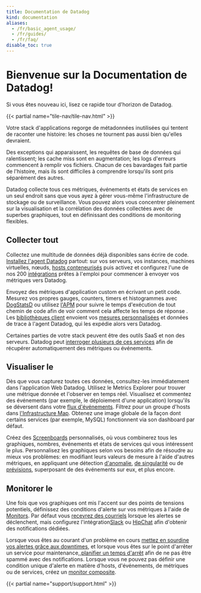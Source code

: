 ```yaml
---
title: Documentation de Datadog
kind: documentation
aliases:
  - /fr/basic_agent_usage/
  - /fr/guides/
  - /fr/faq/
disable_toc: true
---
```

# Bienvenue sur la Documentation de Datadog!

Si vous êtes nouveau ici, lisez ce rapide tour d'horizon de Datadog.

{{< partial name="tile-nav/tile-nav.html" >}}

Votre stack d'applications regorge de métadonnées inutilisées qui tentent de raconter une histoire: les choses ne tournent pas aussi bien qu'elles devraient.

Des exceptions qui apparaissent,  les requêtes de base de données qui ralentissent; les cache miss sont en augmentation; les logs d'erreurs commencent à remplir vos fichiers. Chacun de ces bavardages fait partie de l'histoire, mais ils sont difficiles à comprendre lorsqu'ils sont pris séparément des autres.

Datadog collecte tous ces métriques, événements et états de services en un seul endroit sans que vous ayez à gérer vous-même l'infrastructure de stockage ou de surveillance. Vous pouvez alors vous concentrer pleinement sur la visualisation et la corrélation des données collectées avec de superbes graphiques, tout en  définissant des conditions de monitoring flexibles.

## Collecter tout

Collectez une multitude de données déjà disponibles sans écrire de code. [Installez l'agent Datadog](/agent) partout: sur vos serveurs,  vos instances, machines virtuelles,  nœuds, [hosts conteneurisés](https://github.com/DataDog/datadog-agent/tree/master/Dockerfiles/agent) puis activez et configurez l'une de nos 200 [intégrations](/integrations) prêtes à l'emploi pour commencer à envoyer vos métriques vers Datadog.

Envoyez des métriques d'application custom en écrivant un petit code. Mesurez vos propres gauges, counters, timers et histogrammes avec [DogStatsD](/developers/dogstatsd) ou utilisez [l'APM](/tracing) pour suivre le temps d'exécution de tout chemin de code afin de voir comment cela affecte les temps de réponse .
Les [bibliothèques client](/developers/libraries) envoient vos [mesures personnalisées](/getting_started/custom_metrics/) et données de trace à l'agent Datadog, qui les expédie alors vers Datadog.

Certaines parties de votre stack peuvent être des outils SaaS et non des serveurs. Datadog peut [interroger plusieurs de ces services](/integrations) afin de récupérer automatiquement des métriques ou événements.

## Visualiser le

Dès que vous capturez toutes ces données, consultez-les immédiatement dans l'application Web Datadog. Utilisez le Metrics Explorer pour trouver une métrique donnée et l'observer en temps réel. Visualisez et commentez des événements (par exemple, le déploiement d'une application) lorsqu'ils se déversent dans votre [flux d'événements](/graphing/event_stream/). Filtrez pour un groupe d'hosts dans [l'Infrastructure Map](/graphing/infrastructure). Obtenez une image globale de la façon dont certains services (par exemple, MySQL) fonctionnent via son dashboard par défaut.

Créez des [Screenboards](/graphing/dashboards/screenboard) personnalisés, où vous combinerez tous les graphiques, nombres, événements et états de services qui vous intéressent le plus. Personnalisez les graphiques selon vos besoins afin de résoudre au mieux vos problèmes: en modifiant leurs valeurs de mesure à l'aide d'autres métriques, en appliquant une détection [d'anomalie](monitors/monitor_types/anomaly), [de singularité](/monitors/monitor_types/outlier) ou de [prévisions](/monitors/monitor_types/forecasts), superposant de des événements sur eux, et plus encore.

## Monitorer le

Une fois que vos graphiques ont mis l'accent sur des points de tensions potentiels, définissez des conditions d'alerte sur vos métriques à l'aide de [Monitors](/monitors).  Par défaut vous [recevrez des courriels](/monitors/notifications) lorsque les alertes se déclenchent, mais configurez l'intégration[Slack](/integrations/slack) ou [HipChat](/integrations/hipchat) afin d'obtenir des notifications dédiées.

Lorsque vous êtes au courant d'un problème en cours [mettez en sourdine vos alertes grâce aux downtimes](/monitors/downtimes), et lorsque vous êtes sur le point d'arrêter un service pour maintenance,,[planifier un temps d'arrêt](/monitors/downtimes/) afin de ne pas être spammé avec des notifications. Lorsque vous ne pouvez pas définir une condition unique d'alerte en matière d'hosts, d'événements, de métriques ou de services, créez un [monitor composite](/monitors/monitor_types/composite/).

{{< partial name="support/support.html" >}}